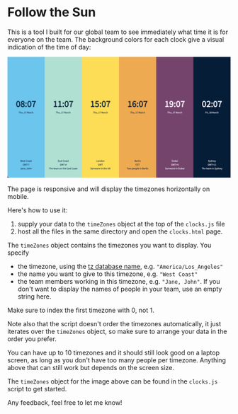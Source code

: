 # Follow the Sun

This is a tool I built for our global team to see immediately what time it is for everyone on the team. The background colors for each clock give a visual indication of the time of day: 

![](clocks.png)

The page is responsive and will display the timezones horizontally on mobile. 

Here's how to use it: 
1. supply your data to the `timeZones` object at the top of the `clocks.js` file
2. host all the files in the same directory and open the `clocks.html` page. 

The `timeZones` object contains the timezones you want to display. You specify
- the timezone, using the [tz database name](https://en.wikipedia.org/wiki/List_of_tz_database_time_zones), e.g. `"America/Los_Angeles"`
- the name you want to give to this timezone, e.g. `"West Coast"`
- the team members working in this timezone, e.g. `"Jane, John"`. If you don't want to display the names of people in your team, use an empty string here. 

Make sure to index the first timezone with 0, not 1. 

Note also that the script doesn't order the timezones automatically, it just iterates over the `timeZones` object, so make sure to arrange your data in the order you prefer. 

You can have up to 10 timezones and it should still look good on a laptop screen, as long as you don't have too many people per timezone. Anything above that can still work but depends on the screen size. 

The `timeZones` object for the image above can be found in the `clocks.js` script to get started. 

Any feedback, feel free to let me know! 